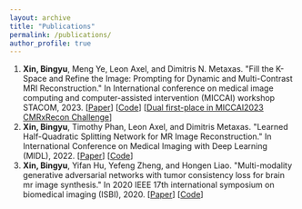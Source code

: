 ```yaml
---
layout: archive
title: "Publications"
permalink: /publications/
author_profile: true
---
```


<!-- Peer-Reviewed Conference Papers
=== -->
1. **Xin, Bingyu**, Meng Ye, Leon Axel, and Dimitris N. Metaxas. "Fill the K-Space and Refine the Image: Prompting for Dynamic and Multi-Contrast MRI Reconstruction." In International conference on medical image computing and computer-assisted intervention (MICCAI) workshop STACOM, 2023. [[Paper](https://arxiv.org/pdf/2309.13839.pdf)] [[Code](https://github.com/hellopipu/PromptMR)] [[Dual first-place in MICCAI2023 CMRxRecon Challenge](https://www.synapse.org/#!Synapse:syn51471091/wiki/624102)]
2. **Xin, Bingyu**, Timothy Phan, Leon Axel, and Dimitris Metaxas. "Learned Half-Quadratic Splitting Network for MR Image Reconstruction." In International Conference on Medical Imaging with Deep Learning (MIDL), 2022. [[Paper](https://proceedings.mlr.press/v172/xin22a/xin22a.pdf)] [[Code](https://github.com/hellopipu/HQS-Net)]
3. **Xin, Bingyu**, Yifan Hu, Yefeng Zheng, and Hongen Liao. "Multi-modality generative adversarial networks with tumor consistency loss for brain mr image synthesis." In 2020 IEEE 17th international symposium on biomedical imaging (ISBI), 2020. [[Paper](https://ieeexplore.ieee.org/abstract/document/9098449/)] [[Code](https://github.com/hellopipu/TC-MGAN)]
